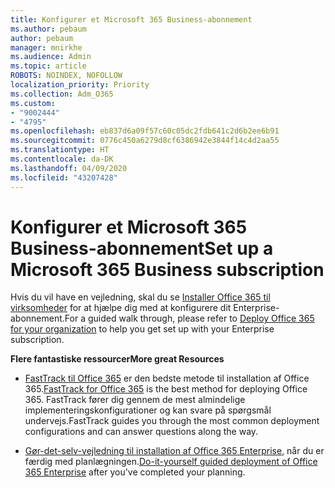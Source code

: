 ```yaml
---
title: Konfigurer et Microsoft 365 Business-abonnement
ms.author: pebaum
author: pebaum
manager: mnirkhe
ms.audience: Admin
ms.topic: article
ROBOTS: NOINDEX, NOFOLLOW
localization_priority: Priority
ms.collection: Adm_O365
ms.custom:
- "9002444"
- "4795"
ms.openlocfilehash: eb837d6a09f57c60c05dc2fdb641c2d6b2ee6b91
ms.sourcegitcommit: 0776c450a6279d8cf6386942e3844f14c4d2aa55
ms.translationtype: HT
ms.contentlocale: da-DK
ms.lasthandoff: 04/09/2020
ms.locfileid: "43207428"
---
```

# <a name="set-up-a-microsoft-365-business-subscription"></a><span data-ttu-id="b3e2e-102">Konfigurer et Microsoft 365 Business-abonnement</span><span class="sxs-lookup"><span data-stu-id="b3e2e-102">Set up a Microsoft 365 Business subscription</span></span>

<span data-ttu-id="b3e2e-103">Hvis du vil have en vejledning, skal du se [Installer Office 365 til virksomheder](https://docs.microsoft.com/office365/enterprise/setup-overview-for-enterprises) for at hjælpe dig med at konfigurere dit Enterprise-abonnement.</span><span class="sxs-lookup"><span data-stu-id="b3e2e-103">For a guided walk through, please refer to [Deploy Office 365 for your organization](https://docs.microsoft.com/office365/enterprise/setup-overview-for-enterprises) to help you get set up with your Enterprise subscription.</span></span>

<span data-ttu-id="b3e2e-104">**Flere fantastiske ressourcer**</span><span class="sxs-lookup"><span data-stu-id="b3e2e-104">**More great Resources**</span></span>

- <span data-ttu-id="b3e2e-105">[FastTrack til Office 365](https://docs.microsoft.com/fasttrack/O365-fasttrack-benefit-for-office-365) er den bedste metode til installation af Office 365.</span><span class="sxs-lookup"><span data-stu-id="b3e2e-105">[FastTrack for Office 365](https://docs.microsoft.com/fasttrack/O365-fasttrack-benefit-for-office-365) is the best method for deploying Office 365.</span></span> <span data-ttu-id="b3e2e-106">FastTrack fører dig gennem de mest almindelige implementeringskonfigurationer og kan svare på spørgsmål undervejs.</span><span class="sxs-lookup"><span data-stu-id="b3e2e-106">FastTrack guides you through the most common deployment configurations and can answer questions along the way.</span></span> 

- <span data-ttu-id="b3e2e-107">[Gør-det-selv-vejledning til installation af Office 365 Enterprise](https://docs.microsoft.com/office365/enterprise/setup-overview-for-enterprises#do-it-yourself-guided-deployment-of-office-365-enterprise), når du er færdig med planlægningen.</span><span class="sxs-lookup"><span data-stu-id="b3e2e-107">[Do-it-yourself guided deployment of Office 365 Enterprise](https://docs.microsoft.com/office365/enterprise/setup-overview-for-enterprises#do-it-yourself-guided-deployment-of-office-365-enterprise) after you've completed your planning.</span></span> 
